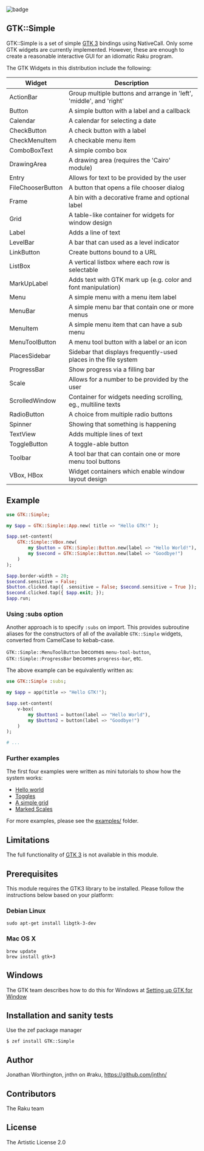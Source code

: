 ![badge](https://github.com/finanalyst/GTK-Simple/actions/workflows/test.yaml/badge.svg)
## GTK::Simple 

GTK::Simple is a set of simple [GTK 3](http://www.gtk.org/) bindings using
NativeCall. Only some GTK widgets are currently implemented. However, these are
enough to create a reasonable interactive GUI for an idiomatic Raku program.

The GTK Widgets in this distribution include the following:

Widget            | Description
----------------- | -------------------------------------------------------------------
ActionBar         | Group multiple buttons and arrange in 'left', 'middle', and 'right'
Button            | A simple button with a label and a callback
Calendar          | A calendar for selecting a date
CheckButton       | A check button with a label
CheckMenuItem     | A checkable menu item
ComboBoxText      | A simple combo box
DrawingArea       | A drawing area (requires the 'Cairo' module)
Entry             | Allows for text to be provided by the user
FileChooserButton | A button that opens a file chooser dialog
Frame             | A bin with a decorative frame and optional label
Grid              | A table-like container for widgets for window design
Label             | Adds a line of text
LevelBar          | A bar that can used as a level indicator
LinkButton        | Create buttons bound to a URL
ListBox           | A vertical listbox where each row is selectable
MarkUpLabel       | Adds text with GTK mark up (e.g. color and font manipulation)
Menu              | A simple menu with a menu item label
MenuBar           | A simple menu bar that contain one or more menus
MenuItem          | A simple menu item that can have a sub menu
MenuToolButton    | A menu tool button with a label or an icon
PlacesSidebar     | Sidebar that displays frequently-used places in the file system
ProgressBar       | Show progress via a filling bar
Scale             | Allows for a number to be provided by the user
ScrolledWindow    | Container for widgets needing scrolling, eg., multiline texts
RadioButton       | A choice from multiple radio buttons
Spinner           | Showing that something is happening
TextView          | Adds multiple lines of text
ToggleButton      | A toggle-able button
Toolbar           | A tool bar that can contain one or more menu tool buttons
VBox, HBox        | Widget containers which enable window layout design

## Example

```raku
use GTK::Simple;

my $app = GTK::Simple::App.new( title => "Hello GTK!" );

$app.set-content(
    GTK::Simple::VBox.new(
        my $button = GTK::Simple::Button.new(label => "Hello World!"),
        my $second = GTK::Simple::Button.new(label => "Goodbye!")
    )
);

$app.border-width = 20;
$second.sensitive = False;
$button.clicked.tap({ .sensitive = False; $second.sensitive = True });
$second.clicked.tap({ $app.exit; });
$app.run;
```

### Using :subs option

Another approach is to specify `:subs` on import. This provides subroutine aliases for the constructors
of all of the available `GTK::Simple` widgets, converted from CamelCase to kebab-case.

`GTK::Simple::MenuToolButton` becomes `menu-tool-button`, `GTK::Simple::ProgressBar` becomes `progress-bar`, etc.

The above example can be equivalently written as:

```raku
use GTK::Simple :subs;

my $app = app(title => "Hello GTK!");

$app.set-content(
    v-box(
        my $button1 = button(label => "Hello World"),
        my $button2 = button(label => "Goodbye!")
    )
);

# ...
```

### Further examples

The first four examples were written as mini tutorials to show how the
system works:
- [Hello world](https://github.com/finanalyst/GTK-Simple/blob/master/examples/01-hello-world.raku)
- [Toggles](https://github.com/finanalyst/GTK-Simple/blob/master/examples/02-toggles.raku)
- [A simple grid](https://github.com/finanalyst/GTK-Simple/blob/master/examples/03-grid.raku)
- [Marked Scales](https://github.com/finanalyst/GTK-Simple/blob/master/examples/04-marked-scale.raku)

For more examples, please see the [examples/](https://github.com/finanalyst/GTK-Simple/blob/master/examples) folder.

## Limitations

The full functionality of [GTK 3](http://www.gtk.org/) is not available in
this module.

## Prerequisites

This module requires the GTK3 library to be installed. Please follow the
instructions below based on your platform:

### Debian Linux

```
sudo apt-get install libgtk-3-dev
```

### Mac OS X

```
brew update
brew install gtk+3
```

## Windows

The GTK team describes how to do this for Windows at
[Setting up GTK for Window](https://www.gtk.org/docs/installations/windows/)

## Installation and sanity tests

Use the zef package manager

```
$ zef install GTK::Simple
```

## Author

Jonathan Worthington, jnthn on #raku, https://github.com/jnthn/

## Contributors

The Raku team

## License

The Artistic License 2.0
